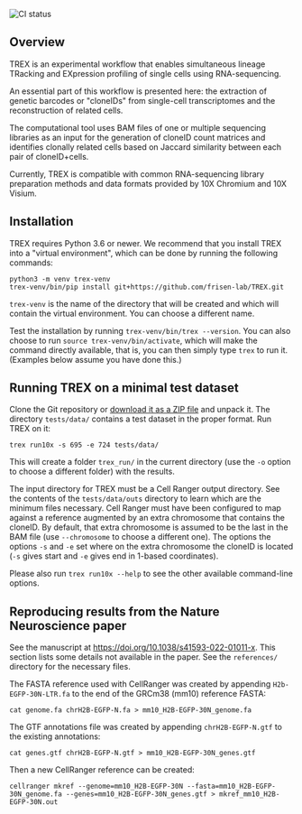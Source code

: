 ![CI status](https://github.com/frisen-lab/TREX/workflows/CI/badge.svg)

Overview
--------

TREX is an experimental workflow that enables simultaneous lineage TRacking and EXpression profiling of single cells using RNA-sequencing. 

An essential part of this workflow is presented here: the extraction of genetic barcodes or "cloneIDs" from single-cell transcriptomes and the reconstruction of related cells.

The computational tool uses BAM files of one or multiple sequencing libraries as an input for the generation of cloneID count matrices and identifies clonally related cells based on Jaccard similarity between each pair of cloneID+cells. 

Currently, TREX is compatible with common RNA-sequencing library preparation methods and data formats provided by 10X Chromium and 10X Visium.

Installation
------------

TREX requires Python 3.6 or newer.
We recommend that you install TREX into a "virtual environment", which can be done by running the following commands:

    python3 -m venv trex-venv
    trex-venv/bin/pip install git+https://github.com/frisen-lab/TREX.git

`trex-venv` is the name of the directory that will be created and which will contain the virtual environment.
You can choose a different name.

Test the installation by running `trex-venv/bin/trex --version`.
You can also choose to run `source trex-venv/bin/activate`, which will make the command directly available, that is, you can then simply type `trex` to run it. (Examples below assume you have done this.)

Running TREX on a minimal test dataset
--------------------------------------

Clone the Git repository or [download it as a ZIP file](https://github.com/frisen-lab/TREX/archive/master.zip) and unpack it.
The directory `tests/data/` contains a test dataset in the proper format. Run TREX on it:

    trex run10x -s 695 -e 724 tests/data/

This will create a folder `trex_run/` in the current directory (use the `-o` option to choose a different folder) with the results.

The input directory for TREX must be a Cell Ranger output directory. See the contents of the `tests/data/outs` directory to learn which are the minimum files necessary. Cell Ranger must have been configured to map against a reference augmented by an extra chromosome that contains the cloneID. By default, that extra chromosome is assumed to be the last in the BAM file (use `--chromosome` to choose a different one). The options the options `-s` and `-e` set where on the extra chromosome the cloneID is located (`-s` gives start and `-e` gives end in 1-based coordinates).

Please also run `trex run10x --help` to see the other available command-line options.

Reproducing results from the Nature Neuroscience paper
------------------------------------------------------

See the manuscript at <https://doi.org/10.1038/s41593-022-01011-x>.
This section lists some details not available in the paper.
See the `references/` directory for the necessary files.

The FASTA reference used with CellRanger was created by appending
`H2b-EGFP-30N-LTR.fa` to the end of the GRCm38 (mm10) reference FASTA:

    cat genome.fa chrH2B-EGFP-N.fa > mm10_H2B-EGFP-30N_genome.fa

The GTF annotations file was created by appending `chrH2B-EGFP-N.gtf`
to the existing annotations:

    cat genes.gtf chrH2B-EGFP-N.gtf > mm10_H2B-EGFP-30N_genes.gtf

Then a new CellRanger reference can be created:

    cellranger mkref --genome=mm10_H2B-EGFP-30N --fasta=mm10_H2B-EGFP-30N_genome.fa --genes=mm10_H2B-EGFP-30N_genes.gtf > mkref_mm10_H2B-EGFP-30N.out
